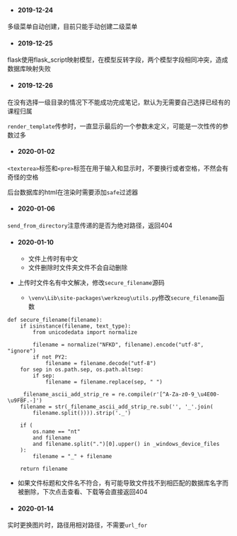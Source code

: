 * #### 2019-12-24
多级菜单自动创建，目前只能手动创建二级菜单

* #### 2019-12-25
flask使用flask_script映射模型，在模型反转字段，两个模型字段相同冲突，造成数据库映射失败

* #### 2019-12-26
在没有选择一级目录的情况下不能成功完成笔记，默认为无需要自己选择已经有的课程归属

`render_template`传参时，一直显示最后的一个参数未定义，可能是一次性传的参数过多

* #### 2020-01-02
`<texterea>`标签和`<pre>`标签在用于输入和显示时，不要换行或者空格，不然会有奇怪的空格

后台数据库的html在渲染时需要添加`safe`过滤器


* #### 2020-01-06
`send_from_directory`注意传递的是否为绝对路径，返回404


- #### 2020-01-10
    - 文件上传时有中文
    - 文件删除时文件夹文件不会自动删除
    
- 上传时文件名有中文解决，修改`secure_filename`源码
    - `\venv\Lib\site-packages\werkzeug\utils.py`修改`secure_filename`函数
    
```
def secure_filename(filename):
    if isinstance(filename, text_type):
        from unicodedata import normalize

        filename = normalize("NFKD", filename).encode("utf-8", "ignore")
        if not PY2:
            filename = filename.decode("utf-8")
    for sep in os.path.sep, os.path.altsep:
        if sep:
            filename = filename.replace(sep, " ")

    _filename_ascii_add_strip_re = re.compile(r'[^A-Za-z0-9_\u4E00-\u9FBF.-]')
    filename = str(_filename_ascii_add_strip_re.sub('', '_'.join(
        filename.split()))).strip('._')

    if (
        os.name == "nt"
        and filename
        and filename.split(".")[0].upper() in _windows_device_files
    ):
        filename = "_" + filename

    return filename
```

- 如果文件标题和文件名不符合，有可能导致文件找不到相匹配的数据库名字而被删除，下次点击查看、下载等会直接返回404


* #### 2020-01-14
实时更换图片时，路径用相对路径，不需要`url_for`
